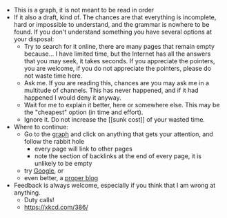 - This is a graph, it is not meant to be read in order
- If it also a draft, kind of. The chances are that everything is incomplete, hard or impossible to understand, and the grammar is nowhere to be found. If you don't understand something you have several options at your disposal:
  * Try to search for it online, there are many pages that remain empty because... I have limited time, but the Internet has all the answers that you may seek, it takes seconds. If you appreciate the pointers, you are welcome, if you do not appreciate the pointers, please do not waste time here.
  * Ask me. If you are reading this, chances are you may ask me in a multitude of channels. This has never happened, and if it had happened I would deny it anyway.
  * Wait for me to explain it better, here or somewhere else. This may be the "cheapest" option (in time and effort).
  * Ignore it. Do not increase the [[sunk cost]] of your wasted time.
- Where to continue:
  * Go to the [graph](https://jmora.github.io/mindgraph/#/graph) and click on anything that gets your attention, and follow the rabbit hole
      *  every page will link to other pages
      * note the section of backlinks at the end of every page, it is unlikely to be empty
  * try [Google](https://www.google.com/search?q=site%3Ahttps%3A%2F%2Fjmora.github.io%2Fmindgraph%2F), or
  * even better, a [proper blog](https://intelligencescience.substack.com/archive)
- Feedback is always welcome, especially if you think that I am wrong at anything.
	- Duty calls!
	- https://xkcd.com/386/